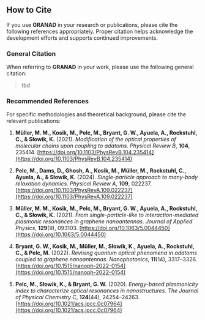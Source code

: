 ## How to Cite

If you use **GRANAD** in your research or publications, please cite the following references appropriately. Proper citation helps acknowledge the development efforts and supports continued improvements.

### General Citation
When referring to **GRANAD** in your work, please use the following general citation:

> tbd

### Recommended References
For specific methodologies and theoretical background, please cite the relevant publications:

1. **Müller, M. M., Kosik, M., Pelc, M., Bryant, G. W., Ayuela, A., Rockstuhl, C., & Słowik, K.** (2021). *Modification of the optical properties of molecular chains upon coupling to adatoms*. *Physical Review B*, **104**, 235414. [https://doi.org/10.1103/PhysRevB.104.235414](https://doi.org/10.1103/PhysRevB.104.235414)

2. **Pelc, M., Dams, D., Ghosh, A., Kosik, M., Müller, M., Rockstuhl, C., Ayuela, A., & Słowik, K.** (2024). *Single-particle approach to many-body relaxation dynamics*. *Physical Review A*, **109**, 022237. [https://doi.org/10.1103/PhysRevA.109.022237](https://doi.org/10.1103/PhysRevA.109.022237)

3. **Müller, M. M., Kosik, M., Pelc, M., Bryant, G. W., Ayuela, A., Rockstuhl, C., & Słowik, K.** (2021). *From single-particle-like to interaction-mediated plasmonic resonances in graphene nanoantennas*. *Journal of Applied Physics*, **129**(9), 093103. [https://doi.org/10.1063/5.0044450](https://doi.org/10.1063/5.0044450)

4. **Bryant, G. W., Kosik, M., Müller, M., Słowik, K., Ayuela, A., Rockstuhl, C., & Pelc, M.** (2022). *Revising quantum optical phenomena in adatoms coupled to graphene nanoantennas*. *Nanophotonics*, **11**(14), 3317–3326. [https://doi.org/10.1515/nanoph-2022-0154](https://doi.org/10.1515/nanoph-2022-0154)

5. **Pelc, M., Słowik, K., & Bryant, G. W.** (2020). *Energy-based plasmonicity index to characterize optical resonances in nanostructures*. *The Journal of Physical Chemistry C*, **124**(44), 24254–24263. [https://doi.org/10.1021/acs.jpcc.0c07964](https://doi.org/10.1021/acs.jpcc.0c07964)
